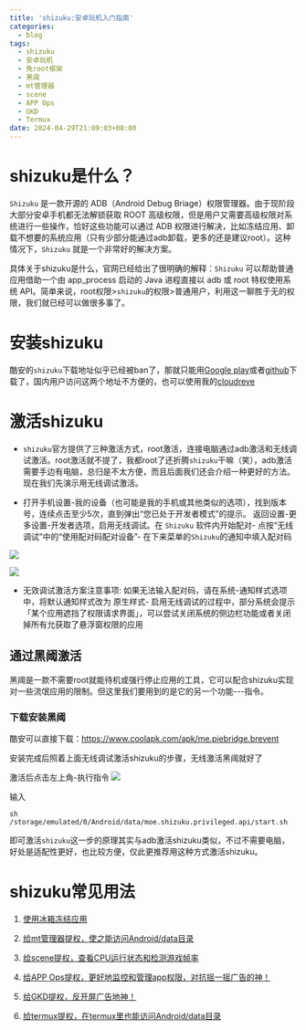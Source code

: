 ```yaml
---
title: 'shizuku:安卓玩机入门指南'
categories:
  - blog
tags:
  - shizuku
  - 安卓玩机
  - 免root框架
  - 黑阈
  - mt管理器
  - scene
  - APP Ops
  - GKD
  - Termux
date: 2024-04-29T21:09:03+08:00
---
```

# shizuku是什么？

`Shizuku` 是一款开源的 ADB（Android Debug Briage）权限管理器。由于现阶段大部分安卓手机都无法解锁获取 ROOT 高级权限，但是用户又需要高级权限对系统进行一些操作，恰好这些功能可以通过 ADB 权限进行解决，比如冻结应用、卸载不想要的系统应用（只有少部分能通过adb卸载，更多的还是建议root）。这种情况下，`Shizuku` 就是一个非常好的解决方案。

具体关于shizuku是什么，官网已经给出了很明确的解释：`Shizuku` 可以帮助普通应用借助一个由 app_process 启动的 Java 进程直接以 adb 或 root 特权使用系统 API。简单来说，root权限>`shizuku`的权限>普通用户，利用这一聊胜于无的权限，我们就已经可以做很多事了。

# 安装shizuku

酷安的`shizuku`下载地址似乎已经被ban了，那就只能用[Google play](https://play.google.com/store/apps/details?id=moe.shizuku.privileged.api&pli=1)或者[github](https://github.com/RikkaApps/Shizuku/releases/download/v13.5.4/shizuku-v13.5.4.r1049.0e53409-release.apk)下载了，国内用户访问这两个地址不方便的，也可以使用我的[cloudreve](https://cloud.yuchu.me/s/mOsK)

# 激活shizuku

 - `shizuku`官方提供了三种激活方式，root激活，连接电脑通过adb激活和无线调试激活。root激活就不提了，我都root了还折腾`shizuku`干嘛（笑），adb激活需要手边有电脑，总归是不太方便，而且后面我们还会介绍一种更好的方法。现在我们先演示用无线调试激活。

 - 打开手机设置-我的设备（也可能是我的手机或其他类似的选项），找到版本号，连续点击至少5次，直到弹出“您已处于开发者模式”的提示。
  返回设置-更多设置-开发者选项，启用无线调试。在 `Shizuku` 软件内开始配对- 点按“无线调试”中的“使用配对码配对设备”- 在下来菜单的`Shizuku`的通知中填入配对码

  ![](https://pic2.zhimg.com/80/v2-939e9ad3fc44143e564d816506713e7d_720w.webp)

  ![](https://pic4.zhimg.com/80/v2-22abc729f625f8298928f79dc53ccbf3_720w.webp)

 - 无效调试激活方案注意事项: 如果无法输入配对码，请在系统-通知样式选项中，将默认通知样式改为 原生样式- 启用无线调试的过程中，部分系统会提示「某个应用遮挡了权限请求界面」，可以尝试关闭系统的侧边栏功能或者关闭掉所有允获取了悬浮窗权限的应用

## 通过黑阈激活

黑阈是一款不需要root就能待机或强行停止应用的工具，它可以配合shizuku实现对一些流氓应用的限制。但这里我们要用到的是它的另一个功能---指令。

### 下载安装黑阈

酷安可以直接下载：https://www.coolapk.com/apk/me.piebridge.brevent

安装完成后照着上面无线调试激活shizuku的步骤，无线激活黑阈就好了

激活后点击左上角-执行指令
![](https://cdn.jsdelivr.net/gh/mazhijia/jsdeliver@main/img/1000077394_origin_IMG_20240429_220943.jpg)

输入
```
sh /storage/emulated/0/Android/data/moe.shizuku.privileged.api/start.sh
```
即可激活`shizuku`这一步的原理其实与adb激活shizuku类似，不过不需要电脑，好处是适配性更好，也比较方便，仅此更推荐用这种方式激活shizuku。

# shizuku常见用法

  1. [使用冰箱冻结应用](https://www.coolapk.com/apk/com.catchingnow.icebox)

  2. [给mt管理器提权，使之能访问Android/data目录](https://www.coolapk.com/apk/bin.mt.plus)

  3. [给scene提权，查看CPU运行状态和检测游戏帧率](https://cloud.yuchu.me/s/nRtq)

  4. [给APP Ops提权，更好地监控和管理app权限，对抗摇一摇广告的神！](https://cloud.yuchu.me/s/ojuL)

  5. [给GKD提权，反开屏广告地神！](https://cloud.yuchu.me/s/p2CN)

  6. [给termux提权，在termux里也能访问Android/data目录](https://cloud.yuchu.me/s/q2FP)